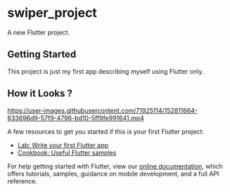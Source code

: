# swiper_project

A new Flutter project.

## Getting Started

This project is just my first app describing myself using Flutter only.



## How it Looks ?




https://user-images.githubusercontent.com/71925114/152811664-633696d9-57f9-4796-bd10-5ff9fe991641.mp4



A few resources to get you started if this is your first Flutter project:

- [Lab: Write your first Flutter app](https://flutter.dev/docs/get-started/codelab)
- [Cookbook: Useful Flutter samples](https://flutter.dev/docs/cookbook)

For help getting started with Flutter, view our
[online documentation](https://flutter.dev/docs), which offers tutorials,
samples, guidance on mobile development, and a full API reference.
